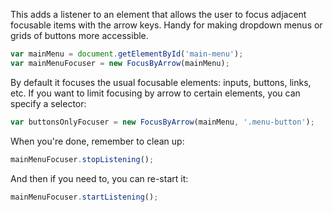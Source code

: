 This adds a listener to an element that allows the user to focus adjacent focusable items with the arrow keys. Handy for making dropdown menus or grids of buttons more accessible.

```js
var mainMenu = document.getElementById('main-menu');
var mainMenuFocuser = new FocusByArrow(mainMenu);
```

By default it focuses the usual focusable elements: inputs, buttons, links, etc. If you want to limit focusing by arrow to certain elements, you can specify a selector:

```js
var buttonsOnlyFocuser = new FocusByArrow(mainMenu, '.menu-button');
```

When you're done, remember to clean up:

```js
mainMenuFocuser.stopListening();
```

And then if you need to, you can re-start it:

```js
mainMenuFocuser.startListening();
```
